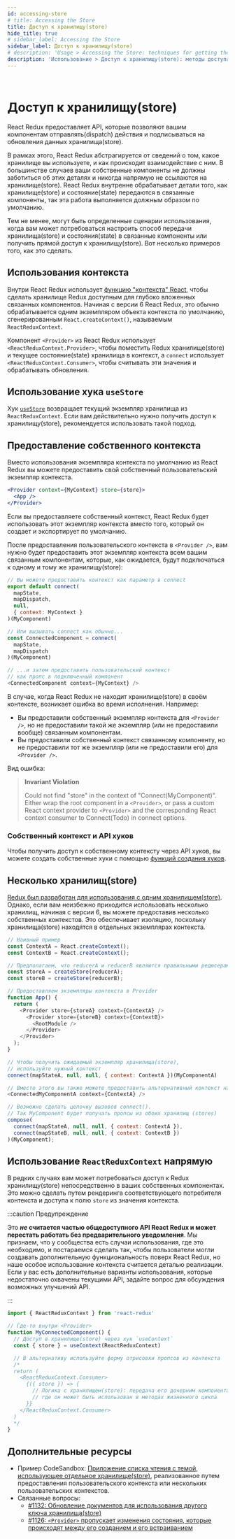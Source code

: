 ```yaml
---
id: accessing-store
# title: Accessing the Store
title: Доступ к хранилищу(store)
hide_title: true
# sidebar_label: Accessing the Store
sidebar_label: Доступ к хранилищу(store)
# description: 'Usage > Accessing the Store: techniques for getting the store in your components'
description: 'Использование > Доступ к хранилищу(store): методы доступа к хранилищу(store) в ваших компонентах'
---
```


&nbsp;

<!-- # Accessing the Store -->
# Доступ к хранилищу(store)

<!-- React Redux provides APIs that allow your components to dispatch actions and subscribe to data updates from the store. -->
React Redux предоставляет API, которые позволяют вашим компонентам отправлять(dispatch) действия и подписываться на обновления данных хранилища(store).

<!-- As part of that, React Redux abstracts away the details of which store you are using, and the exact details of how that
store interaction is handled. In typical usage, your own components should never need to care about those details, and
won't ever reference the store directly. React Redux also internally handles the details of how the store and state are
propagated to connected components, so that this works as expected by default. -->
В рамках этого, React Redux абстрагируется от сведений о том, какое хранилище вы используете, и как происходит взаимодействие с ним. В большинстве случаев ваши собственные компоненты не должны заботиться об этих деталях и никогда напрямую не ссылаются на хранилище(store). React Redux внутренне обрабатывает детали того, как хранилище(store) и состояние(state) передаются в cвязанные компоненты, так эта работа выполняется должным образом по умолчанию.

<!-- However, there may be certain use cases where you may need to customize how the store and state are propagated to
connected components, or access the store directly. Here are some examples of how to do this. -->
Тем не менее, могут быть определенные сценарии использования, когда вам может потребоваться настроить способ передачи хранилища(store) и состояния(state) в cвязанные компоненты или получить прямой доступ к хранилищу(store). Вот несколько примеров того, как это сделать.

<!-- ## Understanding Context Usage -->
## Использования контекста

<!-- Internally, React Redux uses [React's "context" feature](https://reactjs.org/docs/context.html) to make the
Redux store accessible to deeply nested connected components. As of React Redux version 6, this is normally handled
by a single default context object instance generated by `React.createContext()`, called `ReactReduxContext`. -->
Внутри React Redux использует [функцию "контекста" React](https://reactjs.org/docs/context.html), чтобы сделать хранилище Redux доступным для глубоко вложенных cвязанных компонентов. Начиная с версии 6 React Redux, это обычно обрабатывается одним экземпляром объекта контекста по умолчанию, сгенерированным `React.createContext()`, называемым `ReactReduxContext`.

<!-- React Redux's `<Provider>` component uses `<ReactReduxContext.Provider>` to put the Redux store and the current store
state into context, and `connect` uses `<ReactReduxContext.Consumer>` to read those values and handle updates. -->
Компонент `<Provider>` из React Redux использует `<ReactReduxContext.Provider>`, чтобы поместить Redux хранилище(store) и текущее
состояние(state) хранилища в контекст, а `connect` использует `<ReactReduxContext.Consumer>`, чтобы считывать эти значения и обрабатывать обновления.

<!-- ## Using the `useStore` Hook -->
## Использование хука `useStore`

<!-- The [`useStore` hook](../api/hooks.md#useStore) returns the current store instance from the default `ReactReduxContext`. If you truly need to access the store, this is the recommended approach. -->
Хук [`useStore`](../api/hooks.md#useStore) возвращает текущий экземпляр хранилища из `ReactReduxContext`. Если вам действительно нужно получить доступ к хранилищу(store), 
рекомендуется использовать такой подход.

<!-- ## Providing Custom Context -->
## Предоставление собственного контекста

<!-- Instead of using the default context instance from React Redux, you may supply your own custom context instance. -->
Вместо использования экземпляра контекста по умолчанию из React Redux вы можете предоставить свой собственный пользовательский экземпляр контекста.

```jsx
<Provider context={MyContext} store={store}>
  <App />
</Provider>
```

<!-- If you supply a custom context, React Redux will use that context instance instead of the one it creates and exports by default. -->
Если вы предоставляете собственный контекст, React Redux будет использовать этот экземпляр контекста вместо того, который он создает и экспортирует по умолчанию.

<!-- After you’ve supplied the custom context to `<Provider />`, you will need to supply this context instance to all of your connected components that are expected to connect to the same store: -->
После предоставления пользовательского контекста в `<Provider />`, вам нужно будет предоставить этот экземпляр контекста всем вашим cвязанным компонентам, которые, как ожидается, 
будут подключаться к одному и тому же хранилищу(store):

```js
// Вы можете предоставить контекст как параметр в connect
export default connect(
  mapState,
  mapDispatch,
  null,
  { context: MyContext }
)(MyComponent)

// Или вызывать connect как обычно...
const ConnectedComponent = connect(
  mapState,
  mapDispatch
)(MyComponent)

// ...и затем предоставить пользовательский контекст 
// как пропс в подключенный компонент
<ConnectedComponent context={MyContext} />
```

<!-- The following runtime error occurs when React Redux does not find a store in the context it is looking. For example: -->
В случае, когда React Redux не находит хранилище(store) в своём контексте, возникает ошибка во время исполнения. Например:

<!-- - You provided a custom context instance to `<Provider />`, but did not provide the same instance (or did not provide any) to your connected components.
- You provided a custom context to your connected component, but did not provide the same instance (or did not provide any) to `<Provider />`. -->
- Вы предоставили собственный экземпляр контекста для `<Provider />`, но не предоставили такой же экземпляр (или не предоставили вообще) cвязанным компонентам.
- Вы предоставили собственный контекст cвязанному компоненту, но не предоставили тот же экземпляр (или не предоставили его) для `<Provider />`.

Вид ошибка:
> **Invariant Violation**
>
> Could not find "store" in the context of "Connect(MyComponent)". Either wrap the root component in a `<Provider>`, or pass a custom React context provider to `<Provider>` and the corresponding React context consumer to Connect(Todo) in connect options.

<!-- ### Custom Context and the hooks API -->
### Собственный контекст и API хуков

<!-- To access the custom context via the hooks API, you can create custom hooks via the [hook creator functions](../api/hooks.md#custom-context). -->
Чтобы получить доступ к cобственному контексту через API хуков, вы можете создать собственные хуки с помощью [функций создания хуков](../api/hooks.md#custom-context).

<!-- ## Multiple Stores -->
## Несколько хранилищ(store)

<!-- [Redux was designed to use a single store](https://redux.js.org/api/store#a-note-for-flux-users).
However, if you are in an unavoidable position of needing to use multiple stores, as of v6 you may do so by providing (multiple) custom contexts.
This also provides a natural isolation of the stores as they live in separate context instances. -->
[Redux был разработан для использования с одним хранилищем(store)](https://redux.js.org/api/store#a-note-for-flux-users). Однако, если вам неизбежно приходится использовать несколько хранилищ, начиная с версии 6, вы можете предоставив несколько собственных контекстов.
Это обеспечивает изоляцию, поскольку хранилища(store) находятся в отдельных экземплярах контекста.

```js
// Наивный пример
const ContextA = React.createContext();
const ContextB = React.createContext();

// Предполагаем, что reducerA и reducerB являются правильными редюсерами(reducer)
const storeA = createStore(reducerA);
const storeB = createStore(reducerB);

// Предоставляем экземпляры контекста в Provider
function App() {
  return (
    <Provider store={storeA} context={ContextA} />
      <Provider store={storeB} context={ContextB}>
        <RootModule />
      </Provider>
    </Provider>
  );
}

// Чтобы получить ожидаемый экземпляр хранилища(store),
// используйте нужный контекст
connect(mapStateA, null, null, { context: ContextA })(MyComponentA)

// Вместо этого вы также можете предоставить альтернативный контекст напрямую в экземпляр
<ConnectedMyComponentA context={ContextA} />

// Возможно сделать цепочку вызовов connect().
// Так MyComponent будет получать пропсы из обоих хранилищ (stores)
compose(
  connect(mapStateA, null, null, { context: ContextA }),
  connect(mapStateB, null, null, { context: ContextB })
)(MyComponent);
```

<!-- ## Using `ReactReduxContext` Directly -->
## Использование `ReactReduxContext` напрямую

<!-- In rare cases, you may need to access the Redux store directly in your own components. This can be done by rendering
the appropriate context consumer yourself, and accessing the `store` field out of the context value. -->
В редких случаях вам может потребоваться доступ к Redux хранилищу(store) непосредственно в ваших собственных компонентах. Это можно сделать путем рендеринга соответствующего потребителя контекста и доступа к полю `store` из значения контекста.

:::caution Предупреждение

<!-- This is **_not_ considered part of the React Redux public API, and may break without notice**. We do recognize
that the community has use cases where this is necessary, and will try to make it possible for users to build additional
functionality on top of React Redux, but our specific use of context is considered an implementation detail.
If you have additional use cases that 
are not sufficiently covered by the current APIs, please file an issue to discuss
possible API improvements. -->
Это **_не_ считается частью общедоступного API React Redux и может перестать работать без предварительного уведомления**. Мы признаем, что у сообщества есть случаи использования, где это необходимо, и постараемся сделать так, чтобы пользователи могли создавать дополнительную функциональность поверх React Redux, но наше особое использование контекста считается деталью реализации. Если у вас есть дополнительные варианты использования, которые недостаточно охвачены текущими API, задайте вопрос для обсуждения возможных улучшений API.

:::

```jsx
import { ReactReduxContext } from 'react-redux'

// Где-то внутри <Provider>
function MyConnectedComponent() {
  // Доступ в хранилище(store) через хук `useContext`
  const { store } = useContext(ReactReduxContext)

  // В альтернативу используйте форму отрисовки пропсов из контекста
  /*
  return (
    <ReactReduxContext.Consumer>
      {({ store }) => {
        // Логика с хранилищем(store): передача его дочерним компонентам, 
        // где он может быть использован в методах жизненного цикла
      }}
    </ReactReduxContext.Consumer>
  )
  */
}
```

<!-- ## Further Resources -->
## Дополнительные ресурсы

<!-- - CodeSandbox example: [A reading list app with theme using a separate store](https://codesandbox.io/s/92pm9n2kl4), implemented by providing (multiple) custom context(s).
- Related issues:
  - [#1132: Update docs for using a different store key](https://github.com/reduxjs/react-redux/issues/1132)
  - [#1126: `<Provider>` misses state changes that occur between when its constructor runs and when it mounts](https://github.com/reduxjs/react-redux/issues/1126) -->
- Пример CodeSandbox: [Приложение списка чтения с темой, использующее отдельное хранилище(store)](https://codesandbox.io/s/92pm9n2kl4), реализованное путем предоставления пользовательского контекста или нескольких пользовательских контекстов.
- Связанные вопросы:
   - [#1132: Обновление документов для использования другого ключа хранилища(store)](https://github.com/reduxjs/react-redux/issues/1132)
   - [#1126: `<Provider>` пропускает изменения состояния, которые происходят между его созданием и его встраиванием](https://github.com/reduxjs/react-redux/issues/1126)
